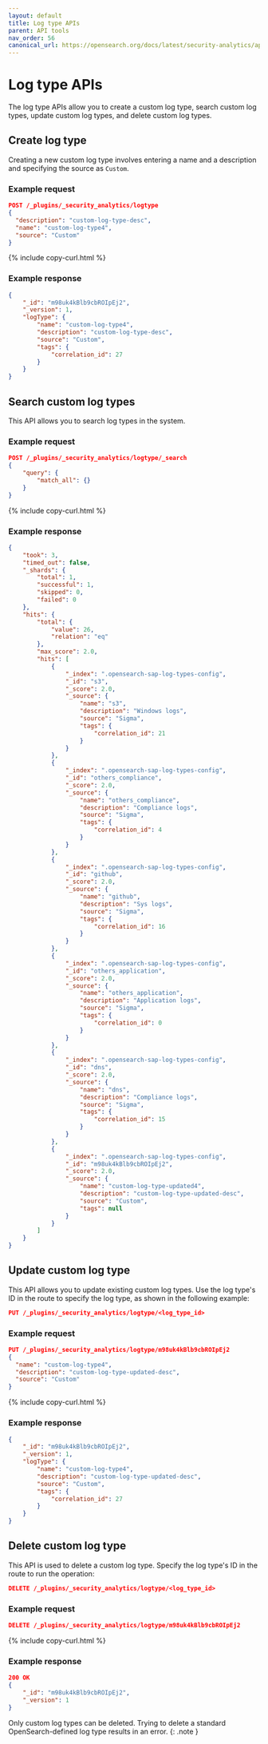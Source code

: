 ```yaml
---
layout: default
title: Log type APIs
parent: API tools
nav_order: 56
canonical_url: https://opensearch.org/docs/latest/security-analytics/api-tools/log-type-api/
---
```


# Log type APIs

The log type APIs allow you to create a custom log type, search custom log types, update custom log types, and delete custom log types.


## Create log type

Creating a new custom log type involves entering a name and a description and specifying the source as `Custom`.


### Example request

```json
POST /_plugins/_security_analytics/logtype
{
  "description": "custom-log-type-desc",
  "name": "custom-log-type4",
  "source": "Custom"
}
```
{% include copy-curl.html %}


### Example response

```json
{
    "_id": "m98uk4kBlb9cbROIpEj2",
    "_version": 1,
    "logType": {
        "name": "custom-log-type4",
        "description": "custom-log-type-desc",
        "source": "Custom",
        "tags": {
            "correlation_id": 27
        }
    }
}
```


## Search custom log types

This API allows you to search log types in the system.


### Example request

```json
POST /_plugins/_security_analytics/logtype/_search
{
    "query": {
        "match_all": {}
    }
}
```
{% include copy-curl.html %}


### Example response

```json
{
    "took": 3,
    "timed_out": false,
    "_shards": {
        "total": 1,
        "successful": 1,
        "skipped": 0,
        "failed": 0
    },
    "hits": {
        "total": {
            "value": 26,
            "relation": "eq"
        },
        "max_score": 2.0,
        "hits": [
            {
                "_index": ".opensearch-sap-log-types-config",
                "_id": "s3",
                "_score": 2.0,
                "_source": {
                    "name": "s3",
                    "description": "Windows logs",
                    "source": "Sigma",
                    "tags": {
                        "correlation_id": 21
                    }
                }
            },
            {
                "_index": ".opensearch-sap-log-types-config",
                "_id": "others_compliance",
                "_score": 2.0,
                "_source": {
                    "name": "others_compliance",
                    "description": "Compliance logs",
                    "source": "Sigma",
                    "tags": {
                        "correlation_id": 4
                    }
                }
            },
            {
                "_index": ".opensearch-sap-log-types-config",
                "_id": "github",
                "_score": 2.0,
                "_source": {
                    "name": "github",
                    "description": "Sys logs",
                    "source": "Sigma",
                    "tags": {
                        "correlation_id": 16
                    }
                }
            },
            {
                "_index": ".opensearch-sap-log-types-config",
                "_id": "others_application",
                "_score": 2.0,
                "_source": {
                    "name": "others_application",
                    "description": "Application logs",
                    "source": "Sigma",
                    "tags": {
                        "correlation_id": 0
                    }
                }
            },
            {
                "_index": ".opensearch-sap-log-types-config",
                "_id": "dns",
                "_score": 2.0,
                "_source": {
                    "name": "dns",
                    "description": "Compliance logs",
                    "source": "Sigma",
                    "tags": {
                        "correlation_id": 15
                    }
                }
            },
            {
                "_index": ".opensearch-sap-log-types-config",
                "_id": "m98uk4kBlb9cbROIpEj2",
                "_score": 2.0,
                "_source": {
                    "name": "custom-log-type-updated4",
                    "description": "custom-log-type-updated-desc",
                    "source": "Custom",
                    "tags": null
                }
            }
        ]
    }
}
```


## Update custom log type

This API allows you to update existing custom log types. Use the log type's ID in the route to specify the log type, as shown in the following example:

```json
PUT /_plugins/_security_analytics/logtype/<log_type_id>
```


### Example request

```json
PUT /_plugins/_security_analytics/logtype/m98uk4kBlb9cbROIpEj2
{
  "name": "custom-log-type4",
  "description": "custom-log-type-updated-desc",
  "source": "Custom"
}
```
{% include copy-curl.html %}


### Example response

```json
{
    "_id": "m98uk4kBlb9cbROIpEj2",
    "_version": 1,
    "logType": {
        "name": "custom-log-type4",
        "description": "custom-log-type-updated-desc",
        "source": "Custom",
        "tags": {
            "correlation_id": 27
        }
    }
}
```


## Delete custom log type

This API is used to delete a custom log type. Specify the log type's ID in the route to run the operation:

```json
DELETE /_plugins/_security_analytics/logtype/<log_type_id>
```


### Example request

```json
DELETE /_plugins/_security_analytics/logtype/m98uk4kBlb9cbROIpEj2
```
{% include copy-curl.html %}


### Example response

```json
200 OK
{
    "_id": "m98uk4kBlb9cbROIpEj2",
    "_version": 1
}
```

Only custom log types can be deleted. Trying to delete a standard OpenSearch-defined log type results in an error.
{: .note }

